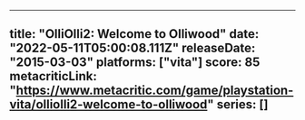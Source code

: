 
---
title: "OlliOlli2: Welcome to Olliwood"
date: "2022-05-11T05:00:08.111Z"
releaseDate: "2015-03-03"
platforms: ["vita"]
score: 85
metacriticLink: "https://www.metacritic.com/game/playstation-vita/olliolli2-welcome-to-olliwood"
series: []
---
